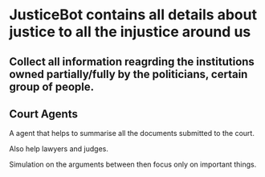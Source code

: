 # JusticeBot contains all details about justice to all the injustice around us

## Collect all information reagrding the institutions owned partially/fully by the politicians, certain group of people.

## Court Agents 

A agent that helps to summarise all the documents submitted to the court.

Also help lawyers and judges. 

Simulation on the arguments between then focus only on important things.